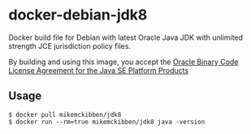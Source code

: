 # docker-debian-jdk8

Docker build file for Debian with latest Oracle Java JDK with unlimited strength JCE jurisdiction policy files.

By building and using this image, you accept the [Oracle Binary Code License Agreement for the Java SE Platform Products](http://www.oracle.com/technetwork/java/javase/terms/license/index.html) 

## Usage

```
$ docker pull mikemckibben/jdk8
$ docker run --rm=true mikemckibben/jdk8 java -version
```
